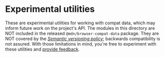# Experimental utilities

These are experimental utilities for working with compat data, which may inform future work on the project's API. The modules in this directory are NOT included in the released `@mdn/browser-compat-data` package. They are NOT covered by the [_Semantic versioning policy_](../README.md#Semantic-versioning-policy); backwards compatibility is not assured. With those limitations in mind, you're free to experiment with these utilities and [provide feedback](https://github.com/mdn/browser-compat-data/issues/new/choose).

